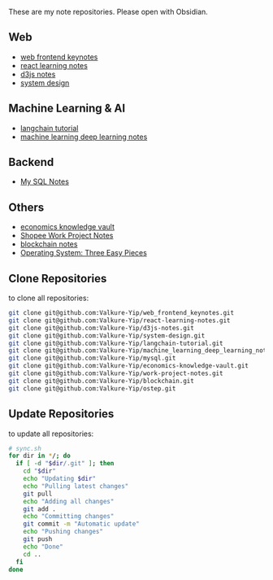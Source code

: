 These are my note repositories. Please open with Obsidian.

## Web
- [web frontend keynotes](https://github.com/Valkure-Yip/web_frontend_keynotes)
- [react learning notes](https://github.com/Valkure-Yip/react-learning-notes)
- [d3js notes](https://github.com/Valkure-Yip/d3js-notes)
- [system design](https://github.com/Valkure-Yip/system-design)

## Machine Learning & AI
- [langchain tutorial](https://github.com/Valkure-Yip/langchain-tutorial)
- [machine learning deep learning notes](https://github.com/Valkure-Yip/machine_learning_deep_learning_notes)

## Backend
- [My SQL Notes](https://github.com/Valkure-Yip/mysql)

## Others
- [economics knowledge vault](https://github.com/Valkure-Yip/economics-knowledge-vault)
- [Shopee Work Project Notes](https://github.com/Valkure-Yip/work-project-notes)
- [blockchain notes](https://github.com/Valkure-Yip/blockchain)
- [Operating System: Three Easy Pieces](https://github.com/Valkure-Yip/ostep)

## Clone Repositories
to clone all repositories:
```bash
git clone git@github.com:Valkure-Yip/web_frontend_keynotes.git
git clone git@github.com:Valkure-Yip/react-learning-notes.git
git clone git@github.com:Valkure-Yip/d3js-notes.git
git clone git@github.com:Valkure-Yip/system-design.git
git clone git@github.com:Valkure-Yip/langchain-tutorial.git
git clone git@github.com:Valkure-Yip/machine_learning_deep_learning_notes.git
git clone git@github.com:Valkure-Yip/mysql.git
git clone git@github.com:Valkure-Yip/economics-knowledge-vault.git
git clone git@github.com:Valkure-Yip/work-project-notes.git
git clone git@github.com:Valkure-Yip/blockchain.git
git clone git@github.com:Valkure-Yip/ostep.git
```

## Update Repositories
to update all repositories:
```bash
# sync.sh
for dir in */; do
  if [ -d "$dir/.git" ]; then
    cd "$dir"
    echo "Updating $dir"
    echo "Pulling latest changes"
    git pull
    echo "Adding all changes"
    git add .
    echo "Committing changes"
    git commit -m "Automatic update"
    echo "Pushing changes"
    git push
    echo "Done"
    cd ..
  fi
done

```



